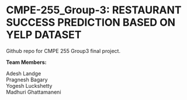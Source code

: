 # CMPE-255_Group-3:   RESTAURANT SUCCESS PREDICTION BASED ON YELP DATASET
Github repo for CMPE 255 Group3 final project.



<b>Team Members:</b> <br/>

Adesh Landge <br/>
Pragnesh Bagary <br/>
Yogesh Luckshetty <br/>
Madhuri Ghattamaneni <br/>
